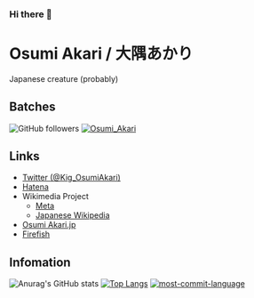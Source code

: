 ### Hi there 👋

<!--
**Osumi-Akari/Osumi-Akari** is a ✨ _special_ ✨ repository because its `README.md` (this file) appears on your GitHub profile.

Here are some ideas to get you started:

- 🔭 I’m currently working on ...
- 🌱 I’m currently learning ...
- 👯 I’m looking to collaborate on ...
- 🤔 I’m looking for help with ...
- 💬 Ask me about ...
- 📫 How to reach me: ...
- 😄 Pronouns: ...
- ⚡ Fun fact: ...
-->

# Osumi Akari / 大隅あかり
Japanese creature (probably)

## Batches
![GitHub followers](https://img.shields.io/github/followers/oageo?style=social)
[![Osumi_Akari](https://img.shields.io/endpoint?url=https%3A%2F%2Fatcoder-badges.now.sh%2Fapi%2Fatcoder%2Fjson%2FOsumi_Akari)](https://atcoder.jp/users/Osumi_Akari)

## Links
* [Twitter (@Kig_OsumiAkari)](https://twitter.com/Kig_OsumiAkari)
* [Hatena](https://profile.hatena.ne.jp/oageo/)
* Wikimedia Project
  * [Meta](https://w.wiki/73H)
  * [Japanese Wikipedia](https://w.wiki/BVv)
* [Osumi Akari.jp](https://www.osumiakari.jp)
* [Firefish](https://c.osumiakari.jp/@oageo)

## Infomation
![Anurag's GitHub stats](https://github-readme-stats.vercel.app/api?username=oageo&theme=github_dark_dimmed&show_icons=true)
[![Top Langs](https://github-readme-stats.vercel.app/api/top-langs/?username=oageo&theme=github_dark_dimmed&exclude_repo=energytycoon)](https://github.com/anuraghazra/github-readme-stats)
[![most-commit-language](https://github-profile-summary-cards.vercel.app/api/cards/most-commit-language?username=oageo&theme=tokyonight)](https://github.com/vn7n24fzkq/github-profile-summary-cards)
